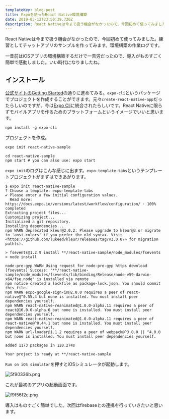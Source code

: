 ```yaml
---
templateKey: blog-post
title: Expoを使ったReact Native環境構築
date: 2019-05-12T23:50:39.726Z
description: React Nativeは今まで扱う機会がなかったので、今回初めて使ってみました。練習としてチャットアプリのサンプルを作ってみます。環境構築の作業ログです。
---
```

React Nativeは今まで扱う機会がなかったので、今回初めて使ってみました。練習としてチャットアプリのサンプルを作ってみます。環境構築の作業ログです。

一昔前はiOSアプリの環境構築するだけで一苦労だったので、導入がものすごく簡単で感動しました。いい時代になりましたね。

## インストール

[公式サイトのGetting Started](site/react-native/docs/getting-started)の通りに進めてみる。`expo-cli`というパッケージでプロジェクトを作成することができます。元々`create-react-native-app`だったらしいのですが、今は[Expo Cli](https://docs.expo.io/versions/latest/workflow/expo-cli/)に統合されたらしいです。React Nativeに限らずモバイルアプリを作るためのプラットフォームというイメージでいいと思います。

```
npm install -g expo-cli
```

プロジェクトを作成。

```
expo init react-native-sample

cd react-native-sample
npm start # you can also use: expo start
```

`expo init`のログはこんな感じに出ます。`expo-template-tabs`というテンプレートプロジェクトがまずはできあがります。

```
$ expo init react-native-sample
? Choose a template: expo-template-tabs
✔ Please enter a few initial configuration values.
  Read more: https://docs.expo.io/versions/latest/workflow/configuration/ · 100% completed
Extracting project files...
Customizing project...
Initialized a git repository.
Installing dependencies...
npm WARN deprecated kleur@2.0.2: Please upgrade to kleur@3 or migrate to 'ansi-colors' if you prefer the old syntax. Visit <https://github.com/lukeed/kleur/releases/tag/v3.0.0\> for migration path(s).

> fsevents@1.2.9 install **/react-native-sample/node_modules/fsevents
> node install

node-pre-gyp WARN Using request for node-pre-gyp https download
[fsevents] Success: "**/react-native-sample/node_modules/fsevents/lib/binding/Release/node-v59-darwin-x64/fse.node" is installed via remote
npm notice created a lockfile as package-lock.json. You should commit this file.
npm WARN expo-google-sign-in@2.0.0 requires a peer of react-native@^0.55.4 but none is installed. You must install peer dependencies yourself.
npm WARN react-native-reanimated@1.0.0-alpha.11 requires a peer of react@16.0.0-alpha.6 but none is installed. You must install peer dependencies yourself.
npm WARN react-native-reanimated@1.0.0-alpha.11 requires a peer of react-native@^0.44.1 but none is installed. You must install peer dependencies yourself.
npm WARN url-loader@1.1.2 requires a peer of webpack@^3.0.0 || ^4.0.0 but none is installed. You must install peer dependencies yourself.

added 1173 packages in 120.274s

Your project is ready at **/react-native-sample
```

`Run on iOS simulator`を押すとiOSシミュレータが起動します。

![5f90336b.png](/img/5f90336b.png)

これが最初のアプリの起動画面です。

![f9f56f2c.png](/img/f9f56f2c.png "起動画面")

導入はものすごく簡単でした。次回はfirebaseとの連携を行っていきたいと思います。
